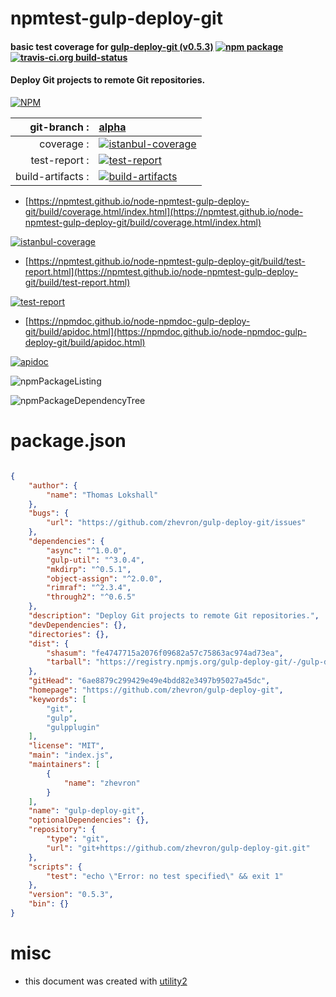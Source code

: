 # npmtest-gulp-deploy-git

#### basic test coverage for  [gulp-deploy-git (v0.5.3)](https://github.com/zhevron/gulp-deploy-git)  [![npm package](https://img.shields.io/npm/v/npmtest-gulp-deploy-git.svg?style=flat-square)](https://www.npmjs.org/package/npmtest-gulp-deploy-git) [![travis-ci.org build-status](https://api.travis-ci.org/npmtest/node-npmtest-gulp-deploy-git.svg)](https://travis-ci.org/npmtest/node-npmtest-gulp-deploy-git)

#### Deploy Git projects to remote Git repositories.

[![NPM](https://nodei.co/npm/gulp-deploy-git.png?downloads=true&downloadRank=true&stars=true)](https://www.npmjs.com/package/gulp-deploy-git)

| git-branch : | [alpha](https://github.com/npmtest/node-npmtest-gulp-deploy-git/tree/alpha)|
|--:|:--|
| coverage : | [![istanbul-coverage](https://npmtest.github.io/node-npmtest-gulp-deploy-git/build/coverage.badge.svg)](https://npmtest.github.io/node-npmtest-gulp-deploy-git/build/coverage.html/index.html)|
| test-report : | [![test-report](https://npmtest.github.io/node-npmtest-gulp-deploy-git/build/test-report.badge.svg)](https://npmtest.github.io/node-npmtest-gulp-deploy-git/build/test-report.html)|
| build-artifacts : | [![build-artifacts](https://npmtest.github.io/node-npmtest-gulp-deploy-git/glyphicons_144_folder_open.png)](https://github.com/npmtest/node-npmtest-gulp-deploy-git/tree/gh-pages/build)|

- [https://npmtest.github.io/node-npmtest-gulp-deploy-git/build/coverage.html/index.html](https://npmtest.github.io/node-npmtest-gulp-deploy-git/build/coverage.html/index.html)

[![istanbul-coverage](https://npmtest.github.io/node-npmtest-gulp-deploy-git/build/screenCapture.buildCi.browser.%252Ftmp%252Fbuild%252Fcoverage.lib.html.png)](https://npmtest.github.io/node-npmtest-gulp-deploy-git/build/coverage.html/index.html)

- [https://npmtest.github.io/node-npmtest-gulp-deploy-git/build/test-report.html](https://npmtest.github.io/node-npmtest-gulp-deploy-git/build/test-report.html)

[![test-report](https://npmtest.github.io/node-npmtest-gulp-deploy-git/build/screenCapture.buildCi.browser.%252Ftmp%252Fbuild%252Ftest-report.html.png)](https://npmtest.github.io/node-npmtest-gulp-deploy-git/build/test-report.html)

- [https://npmdoc.github.io/node-npmdoc-gulp-deploy-git/build/apidoc.html](https://npmdoc.github.io/node-npmdoc-gulp-deploy-git/build/apidoc.html)

[![apidoc](https://npmdoc.github.io/node-npmdoc-gulp-deploy-git/build/screenCapture.buildCi.browser.%252Ftmp%252Fbuild%252Fapidoc.html.png)](https://npmdoc.github.io/node-npmdoc-gulp-deploy-git/build/apidoc.html)

![npmPackageListing](https://npmtest.github.io/node-npmtest-gulp-deploy-git/build/screenCapture.npmPackageListing.svg)

![npmPackageDependencyTree](https://npmtest.github.io/node-npmtest-gulp-deploy-git/build/screenCapture.npmPackageDependencyTree.svg)



# package.json

```json

{
    "author": {
        "name": "Thomas Lokshall"
    },
    "bugs": {
        "url": "https://github.com/zhevron/gulp-deploy-git/issues"
    },
    "dependencies": {
        "async": "^1.0.0",
        "gulp-util": "^3.0.4",
        "mkdirp": "^0.5.1",
        "object-assign": "^2.0.0",
        "rimraf": "^2.3.4",
        "through2": "^0.6.5"
    },
    "description": "Deploy Git projects to remote Git repositories.",
    "devDependencies": {},
    "directories": {},
    "dist": {
        "shasum": "fe4747715a2076f09682a57c75863ac974ad73ea",
        "tarball": "https://registry.npmjs.org/gulp-deploy-git/-/gulp-deploy-git-0.5.3.tgz"
    },
    "gitHead": "6ae8879c299429e49e4bdd82e3497b95027a45dc",
    "homepage": "https://github.com/zhevron/gulp-deploy-git",
    "keywords": [
        "git",
        "gulp",
        "gulpplugin"
    ],
    "license": "MIT",
    "main": "index.js",
    "maintainers": [
        {
            "name": "zhevron"
        }
    ],
    "name": "gulp-deploy-git",
    "optionalDependencies": {},
    "repository": {
        "type": "git",
        "url": "git+https://github.com/zhevron/gulp-deploy-git.git"
    },
    "scripts": {
        "test": "echo \"Error: no test specified\" && exit 1"
    },
    "version": "0.5.3",
    "bin": {}
}
```



# misc
- this document was created with [utility2](https://github.com/kaizhu256/node-utility2)
